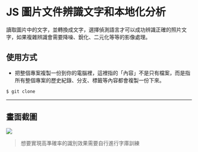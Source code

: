 # JS 圖片文件辨識文字和本地化分析

讀取圖片中的文字，並轉換成文字，選擇偵測語言才可以成功辨識正確的照片文字，如果複雜辨識會需要降噪、銳化、二元化等等的影像處理。

## 使用方式
- 把整個專案複製一份到你的電腦裡，這裡指的「內容」不是只有檔案，而是指所有整個專案的歷史紀錄、分支、標籤等內容都會複製一份下來。
```sh
$ git clone
```

----

## 畫面截圖
![](https://i.imgur.com/uXS4cA5.gif)
> 想要實現高準確率的識別效果需要自行進行字庫訓練
